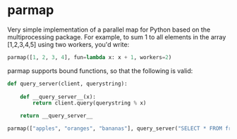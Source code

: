 parmap
======

Very simple implementation of a parallel map for Python based on the
multiprocessing package. For example, to sum 1 to all elements in the
array [1,2,3,4,5] using two workers, you'd write:

```python
parmap([1, 2, 3, 4], fun=lambda x: x + 1, workers=2)
```

parmap supports bound functions, so that the following is valid:

```python
def query_server(client, querystring):
    
    def __query_server__(x):
        return client.query(querystring % x)

    return __query_server__

parmap(["apples", "oranges", "bananas"], query_server("SELECT * FROM fruit WHERE type = '%s'"), 5)

```

